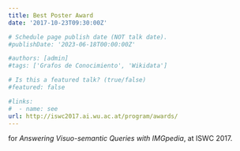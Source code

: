 ```yaml
---
title: Best Poster Award
date: '2017-10-23T09:30:00Z'

# Schedule page publish date (NOT talk date).
#publishDate: '2023-06-18T00:00:00Z'

#authors: [admin]
#tags: ['Grafos de Conocimiento', 'Wikidata']

# Is this a featured talk? (true/false)
#featured: false

#links:
#  - name: see
url: http://iswc2017.ai.wu.ac.at/program/awards/
---
```


for *Answering Visuo-semantic Queries with IMGpedia*, at ISWC 2017.